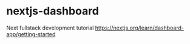 # nextjs-dashboard
Next fullstack development tutorial
https://nextjs.org/learn/dashboard-app/getting-started
